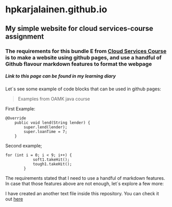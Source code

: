 # hpkarjalainen.github.io
## My simple website for cloud services-course assignment
### The requirements for this bundle E from [Cloud Services Course](https://tl.oamk.fi/cloudservices/) is to make a website using github pages, and use a handful of Github flavour markdown features to format the webpage

##### ***Link to this page can be found in my learning diary***

Let´s see some example of code blocks that can be used in github pages:

>Examples from OAMK java course


First Example:

```
@Override
    public void lend(String lender) {
        super.lend(lender);
        super.loanTime = 7;
    }
```

Second example;

```
for (int i = 0; i < 9; i++) {
            soft1.takeHit();
            tough1.takeHit();
        }
```

The requirements stated that I need to use a handful of markdown features. In case that those features above are not enough, let´s explore a few more:

I have created an another text file inside this repository. You can check it out [here](/newText.md)

